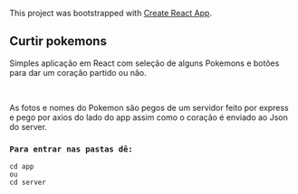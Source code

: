 This project was bootstrapped with [Create React App](https://github.com/facebook/create-react-app).

## Curtir pokemons

Simples aplicação em React com seleção de alguns Pokemons e botões para dar um coração partido ou não.

<br />

As fotos e nomes do Pokemon são pegos de um servidor feito por express e pego por axios do lado do app assim como o coração é enviado ao Json do server.

### `Para entrar nas pastas dê:` 

```
cd app
ou
cd server
```

